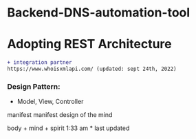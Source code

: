 # Backend-DNS-automation-tool



# Adopting REST Architecture 



```` diff
+ integration partner
https://www.whoisxmlapi.com/ (updated: sept 24th, 2022)

````

### Design Pattern:
+ Model, View, Controller


manifest
manifest 
design of the mind

body + mind + spirit 1:33 am * last updated
